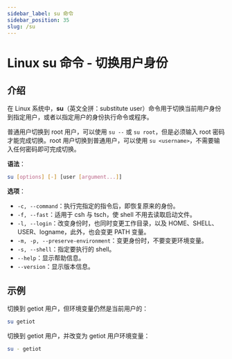 ```yaml
---
sidebar_label: su 命令
sidebar_position: 35
slug: /su
---
```


# Linux su 命令 - 切换用户身份



## 介绍

在 Linux 系统中，**su**（英文全拼：substitute user）命令用于切换当前用户身份到指定用户，或者以指定用户的身份执行命令或程序。

普通用户切换到 root 用户，可以使用 `su --` 或 `su root`，但是必须输入 root 密码才能完成切换。root 用户切换到普通用户，可以使用 `su <username>`，不需要输入任何密码即可完成切换。

**语法**：

```bash
su [options] [-] [user [argument...]]
```

**选项**：

- `-c, --command`：执行完指定的指令后，即恢复原来的身份。
- `-f, --fast`：适用于 csh 与 tsch，使 shell 不用去读取启动文件。
- `-l, --login`：改变身份时，也同时变更工作目录，以及 HOME、SHELL、USER、logname，此外，也会变更 PATH 变量。
- `-m, -p, --preserve-environment`：变更身份时，不要变更环境变量。
- `-s, --shell`：指定要执行的 shell。
- `--help`：显示帮助信息。
- `--version`：显示版本信息。



## 示例

切换到 getiot 用户，但环境变量仍然是当前用户的：

```bash
su getiot
```

切换到 getiot 用户，并改变为 getiot 用户环境变量：

```bash
su - getiot
```

